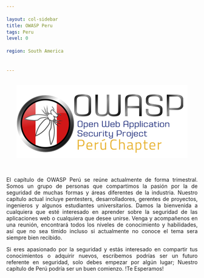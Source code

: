 ```yaml
---

layout: col-sidebar
title: OWASP Peru
tags: Peru
level: 0

region: South America


---
```


<p align="center">
  <br />
  <img src="assets/images/logo.jpg">
</p>
<br />
<p align="justify">
El capítulo de OWASP Perú se reúne actualmente de forma trimestral. Somos un grupo de personas que compartimos la pasión por la de seguridad de muchas formas y áreas diferentes de la industria. Nuestro capítulo actual incluye pentesters, desarrolladores, gerentes de proyectos, ingenieros y algunos estudiantes universitarios. Damos la bienvenida a cualquiera que esté interesado en aprender sobre la seguridad de las aplicaciones web o cualquiera que desee unirse. Venga y acompañenos en una reunión, encontrará todos los niveles de conocimiento y habilidades, así que no sea tímido incluso si actualmente no conoce el tema sera siempre bien recibido.</p>

<p align="justify">
Si eres apasionado por la seguridad y estás interesado en compartir tus conocimientos o adquirir nuevos, escribemos podrías ser un futuro referente en seguridad, solo debes empezar por algún lugar; Nuestro capítulo de Perú podría ser un buen comienzo. !Te Esperamos!</p>

